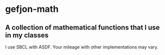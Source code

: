 # gefjon-math
## A collection of mathematical functions that I use in my classes
I use SBCL with ASDF. Your mileage with other implementations may vary.
